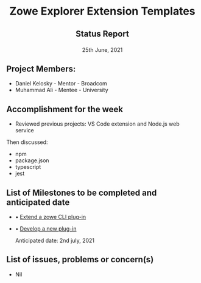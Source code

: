 # <p align="center">Zowe Explorer Extension Templates
## <p align="center">Status Report
<p align="center">25th June, 2021

## Project Members:
* Daniel Kelosky - Mentor - Broadcom
* Muhammad Ali - Mentee - University

## Accomplishment for the week 
* Reviewed previous projects: VS Code extension and Node.js web service

Then discussed:
* npm
* package.json
* typescript
* jest

## List of Milestones to be completed and anticipated date
* •	[Extend a zowe CLI plug-in](https://docs.zowe.org/stable/extend/extend-cli/cliextending-a-plugin/) 
* •	[Develop a new plug-in](https://docs.zowe.org/stable/extend/extend-cli/cli-developinga-plugin.html)
  
  Anticipated date: 2nd july, 2021

## List of issues, problems or concern(s)
* Nil